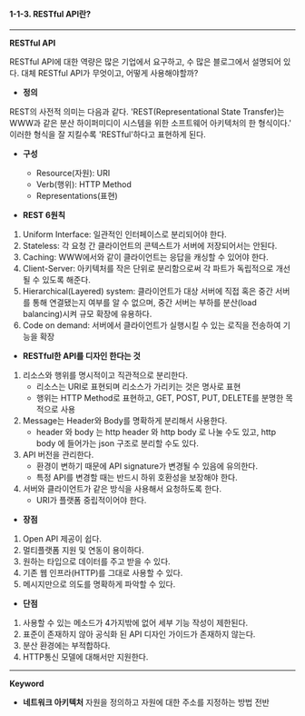 #### 1-1-3. RESTful API란?


<hr>

**RESTful API**

RESTful API에 대한 역량은 많은 기업에서 요구하고, 수 많은 블로그에서 설명되어 있다.
대체 RESTful API가 무엇이고, 어떻게 사용해야할까?



- **정의**

REST의 사전적 의미는 다음과 같다.
'REST(Representational State Transfer)는 WWW과 같은 분산 하이퍼미디이 시스템을 위한 소프트웨어 아키텍처의 한 형식이다.'
이러한 형식을 잘 지킬수록 'RESTful'하다고 표현하게 된다.

- **구성**
  - Resource(자원): URI
  - Verb(행위): HTTP Method
  - Representations(표현)



- **REST 6원칙**

1. Uniform Interface: 일관적인 인터페이스로 분리되어야 한다.
2. Stateless: 각 요청 간 클라이언트의 콘텍스트가 서버에 저장되어서는 안된다.
3. Caching: WWW에서와 같이 클라이언트는 응답을 캐싱할 수 있어야 한다.
4. Client-Server: 아키텍처를 작은 단위로 분리함으로써 각 파트가 독립적으로 개선될 수 있도록 해준다.
5. Hierarchical(Layered) system:  클라이언트가 대상 서버에 직접 혹은 중간 서버를 통해 연결됐는지 여부를 알 수 없으며, 중간 서버는 부하를 분산(load balancing)시켜 규모 확장에 유용하다.
6. Code on demand: 서버에서 클라이언트가 실행시킬 수 있는 로직을 전송하여 기능을 확장



- **RESTful한 API를 디자인 한다는 것**

1. 리소스와 행위를 명시적이고 직관적으로 분리한다.
   - 리소스는 URI로 표현되며 리소스가 가리키는 것은 명사로 표현
   - 행위는 HTTP Method로 표현하고, GET, POST, PUT, DELETE를 분명한 목적으로 사용
2. Message는 Header와 Body를 명확하게 분리해서 사용한다.
   - header 와 body 는 http header 와 http body 로 나눌 수도 있고,
     http body 에 들어가는 json 구조로 분리할 수도 있다.
3. API 버전을 관리한다.
   - 환경이 변하기 때문에 API signature가 변경될 수 있음에 유의한다.
   - 특정 API를 변경할 때는 반드시 하위 호환성을 보장해야 한다.
4. 서버와 클라이언트가 같은 방식을 사용해서 요청하도록 한다.
   - URI가 플랫폼 중립적이어야 한다.



- **장점**

1. Open API 제공이 쉽다.
2. 멀티플랫폼 지원 및 연동이 용이하다.
3. 원하는 타입으로 데이터를 주고 받을 수 있다.
4. 기존 웹 인프라(HTTP)를 그대로 사용할 수 있다.
5. 메시지만으로 의도를 명확하게 파악할 수 있다.



- **단점**

1. 사용할 수 있는 메소드가 4가지밖에 없어 세부 기능 작성이 제한된다.
2. 표준이 존재하지 않아 공식화 된 API 디자인 가이드가 존재하지 않는다.
3. 분산 환경에는 부적합하다.
4. HTTP통신 모델에 대해서만 지원한다.

<hr>

**Keyword**

- **네트워크 아키텍처**
  자원을 정의하고 자원에 대한 주소를 지정하는 방법 전반
